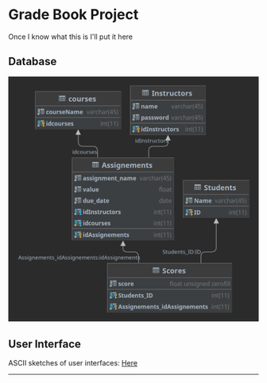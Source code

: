 # Grade Book Project

Once I know what this is I'll put it here

## Database

![Diagram](Diagram.png)

## User Interface

ASCII sketches of user interfaces: [Here](lofi_menues.md)

---

